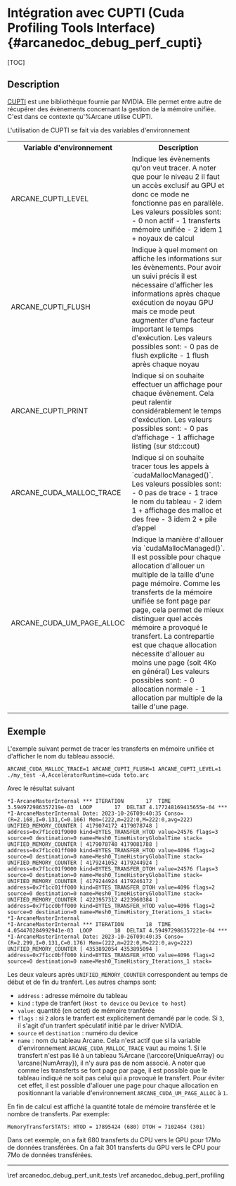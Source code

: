 ﻿# Intégration avec CUPTI (Cuda Profiling Tools Interface) {#arcanedoc_debug_perf_cupti}

[TOC]

## Description

[CUPTI](https://docs.nvidia.com/cupti/index.html) est une bibliothèque
fournie par NVIDIA. Elle permet entre autre de récupérer des
évènements concernant la gestion de la mémoire unifiée. C'est dans ce
contexte qu'%Arcane utilise CUPTI.

L'utilisation de CUPTI se fait via des variables d'environnement

<table>
<tr><th>Variable d'environnement</th><th>Description</th></tr>

<tr>
<td>ARCANE_CUPTI_LEVEL</td>
<td>
Indique les évènements qu'on veut tracer. A noter que pour le niveau 2
il faut un accès exclusif au GPU et donc ce mode ne fonctionne pas en
parallèle. Les valeurs possibles sont:
- 0 non actif
- 1 transferts mémoire unifiée
- 2 idem 1 + noyaux de calcul
</td>
</tr>

<tr>
<td>ARCANE_CUPTI_FLUSH</td>
<td>
Indique à quel moment on affiche les informations sur les
évènements. Pour avoir un suivi précis il est nécessaire d'afficher
les informations après chaque exécution de noyau GPU mais ce mode
peut augmenter d'une facteur important le temps d'exécution. Les
valeurs possibles sont:
- 0 pas de flush explicite
- 1 flush après chaque noyau
</td>
</tr>

<tr>
<td>ARCANE_CUPTI_PRINT</td>
<td>
Indique si on souhaite effectuer un affichage pour chaque
évènement. Cela peut ralentir considérablement le temps
d'exécution. Les valeurs possibles sont:
- 0 pas d’affichage
- 1 affichage listing (sur std::cout)
</td>
</tr>

<tr>
<td>ARCANE_CUDA_MALLOC_TRACE</td>
<td>
Indique si on souhaite tracer tous les appels à
`cudaMallocManaged()`. Les valeurs possibles sont:
- 0 pas de trace
- 1 trace le nom du tableau
- 2 idem 1 + affichage des malloc et des free
- 3 idem 2 + pile d’appel
</td>
</tr>

<tr>
<td>ARCANE_CUDA_UM_PAGE_ALLOC</td>
<td>
Indique la manière d'allouer via `cudaMallocManaged()`. Il est
possible pour chaque allocation d'allouer un multiple de la taille
d'une page mémoire. Comme les transferts de la mémoire unifiée se font
page par page, cela permet de mieux distinguer quel accès mémoire a
provoqué le transfert. La contrepartie est que chaque allocation
nécessite d'allouer au moins une page (soit 4Ko en général)
Les valeurs possibles sont:
- 0 allocation normale
- 1 allocation par multiple de la taille d'une page.
</td>
</tr>

</table>

## Exemple

L'exemple suivant permet de tracer les transferts en mémoire unifiée
et d'afficher le nom du tableau associé.

```
ARCANE_CUDA_MALLOC_TRACE=1 ARCANE_CUPTI_FLUSH=1 ARCANE_CUPTI_LEVEL=1 ./my_test -A,AcceleratorRuntime=cuda toto.arc
```

Avec le résultat suivant

```
*I-ArcaneMasterInternal *** ITERATION       17  TIME 3.594972986357219e-03  LOOP       17  DELTAT 4.177248169415655e-04 ***
*I-ArcaneMasterInternal Date: 2023-10-26T09:40:35 Conso=(R=2.168,I=0.131,C=0.166) Mem=(222,m=222:0,M=222:0,avg=222)
UNIFIED_MEMORY_COUNTER [ 4179074172 4179078748 ] address=0x7f1cc01f9000 kind=BYTES_TRANSFER_HTOD value=24576 flags=3 source=0 destination=0 name=Mesh0_TimeHistoryGlobalTime stack=
UNIFIED_MEMORY_COUNTER [ 4179078748 4179081788 ] address=0x7f1cc01ff000 kind=BYTES_TRANSFER_HTOD value=4096 flags=2 source=0 destination=0 name=Mesh0_TimeHistoryGlobalTime stack=
UNIFIED_MEMORY_COUNTER [ 4179241052 4179244924 ] address=0x7f1cc01f9000 kind=BYTES_TRANSFER_DTOH value=24576 flags=3 source=0 destination=0 name=Mesh0_TimeHistoryGlobalTime stack=
UNIFIED_MEMORY_COUNTER [ 4179244924 4179246172 ] address=0x7f1cc01ff000 kind=BYTES_TRANSFER_DTOH value=4096 flags=2 source=0 destination=0 name=Mesh0_TimeHistoryGlobalTime stack=
UNIFIED_MEMORY_COUNTER [ 4223957312 4223960384 ] address=0x7f1cc0bff000 kind=BYTES_TRANSFER_HTOD value=4096 flags=2 source=0 destination=0 name=Mesh0_TimeHistory_Iterations_1 stack=
*I-ArcaneMasterInternal  
*I-ArcaneMasterInternal *** ITERATION       18  TIME 4.054470284992941e-03  LOOP       18  DELTAT 4.594972986357221e-04 ***
*I-ArcaneMasterInternal Date: 2023-10-26T09:40:35 Conso=(R=2.299,I=0.131,C=0.176) Mem=(222,m=222:0,M=222:0,avg=222)
UNIFIED_MEMORY_COUNTER [ 4353892054 4353895094 ] address=0x7f1cc0bff000 kind=BYTES_TRANSFER_HTOD value=4096 flags=2 source=0 destination=0 name=Mesh0_TimeHistory_Iterations_1 stack=
```

Les deux valeurs après `UNIFIED_MEMORY_COUNTER` correspondent au temps
de début et de fin du tranfert. Les autres champs sont:
- `address` : adresse mémoire du tableau
- `kind` : type de tranfert (`Host to device` ou `Device to host`)
- `value`: quantité (en octet) de mémoire tranférée
- `flags` : si `2` alors le tranfert est explicitement demandé par le
  code. Si `3`, il s'agit d'un tranfert spéculatif initié par le
  driver NVIDIA.
- `source` et `destination` : numéro du device
- `name` : nom du tableau Arcane. Cela n'est actif que si la variable
  d'environnement `ARCANE_CUDA_MALLOC_TRACE` vaut au moins 1. Si le
  transfert n'est pas lié à un tableau %Arcane (\arccore{UniqueArray} ou
  \arcane{NumArray}), il n'y aura pas de nom associé. A noter
  que comme les transferts se font page par page, il est possible que
  le tableau indiqué ne soit pas celui qui a provoqué le
  transfert. Pour éviter cet effet, il est possible d'allouer une page
  pour chaque allocation en positionnant la variable d'environnement
  `ARCANE_CUDA_UM_PAGE_ALLOC` à `1`.

En fin de calcul est affiché la quantité totale de mémoire transférée
et le nombre de transferts. Par exemple:

```
MemoryTransferSTATS: HTOD = 17895424 (680) DTOH = 7102464 (301)
```

Dans cet exemple, on a fait 680 transferts du CPU vers le GPU pour
17Mo de données transférées. On a fait 301 transferts du GPU vers le
CPU pour 7Mo de données transférées.


____

<div class="section_buttons">
<span class="back_section_button">
\ref arcanedoc_debug_perf_unit_tests
</span>
<span class="next_section_button">
\ref arcanedoc_debug_perf_profiling
</span>
</div>

